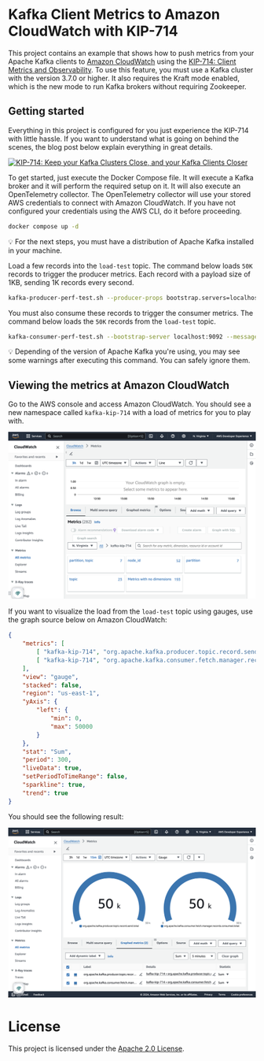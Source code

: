 # Kafka Client Metrics to Amazon CloudWatch with KIP-714

This project contains an example that shows how to push metrics from your Apache Kafka clients to [Amazon CloudWatch](https://docs.aws.amazon.com/AmazonCloudWatch/latest/monitoring/WhatIsCloudWatch.html) using the [KIP-714: Client Metrics and Observability](https://cwiki.apache.org/confluence/display/KAFKA/KIP-714%3A+Client+metrics+and+observability). To use this feature, you must use a Kafka cluster with the version 3.7.0 or higher. It also requires the Kraft mode enabled, which is the new mode to run Kafka brokers without requiring Zookeeper.

## Getting started

Everything in this project is configured for you just experience the KIP-714 with little hassle. If you want to understand what is going on behind the scenes, the blog post below explain everything in great details.

[![KIP-714: Keep your Kafka Clusters Close, and your Kafka Clients Closer](/images/blog-post.png 'KIP-714: Keep your Kafka Clusters Close, and your Kafka Clients Closer')](https://community.aws/content/2i3i0osdRihttgQ8AZii6F0Bv4F/kip-714-keep-your-kafka-clusters-close-and-your-kafka-clients-closer)

To get started, just execute the Docker Compose file. It will execute a Kafka broker and it will perform the required setup on it. It will also execute an OpenTelemetry collector. The OpenTelemetry collector will use your stored AWS credentials to connect with Amazon CloudWatch. If you have not configured your credentials using the AWS CLI, do it before proceeding.

```bash
docker compose up -d
```

💡 For the next steps, you must have a distribution of Apache Kafka installed in your machine.

Load a few records into the `load-test` topic. The command below loads `50K` records to trigger the producer metrics. Each record with a payload size of 1KB, sending 1K records every second.

```bash
kafka-producer-perf-test.sh --producer-props bootstrap.servers=localhost:9092 --throughput 1000 --num-records 50000 --record-size 1024 --topic load-test --print-metrics
```

You must also consume these records to trigger the consumer metrics. The command below loads the `50K` records from the `load-test` topic.

```bash
kafka-consumer-perf-test.sh --bootstrap-server localhost:9092 --messages 50000 --topic load-test --print-metrics
```

💡 Depending of the version of Apache Kafka you're using, you may see some warnings after executing this command. You can safely ignore them.

## Viewing the metrics at Amazon CloudWatch

Go to the AWS console and access Amazon CloudWatch. You should see a new namespace called `kafka-kip-714` with a load of metrics for you to play with.

![Multiple metric groups](/images/cloudwatch.png)

If you want to visualize the load from the `load-test` topic using gauges, use the graph source below on Amazon CloudWatch:

```json
{
    "metrics": [
        [ "kafka-kip-714", "org.apache.kafka.producer.topic.record.send.total", "topic", "load-test" ],
        [ "kafka-kip-714", "org.apache.kafka.consumer.fetch.manager.records.consumed.total", "topic", "load-test" ]
    ],
    "view": "gauge",
    "stacked": false,
    "region": "us-east-1",
    "yAxis": {
        "left": {
            "min": 0,
            "max": 50000
        }
    },
    "stat": "Sum",
    "period": 300,
    "liveData": true,
    "setPeriodToTimeRange": false,
    "sparkline": true,
    "trend": true
}
```

You should see the following result:

![Sample Kafka metrics](/images/client-metrics.png)

# License

This project is licensed under the [Apache 2.0 License](./LICENSE).
